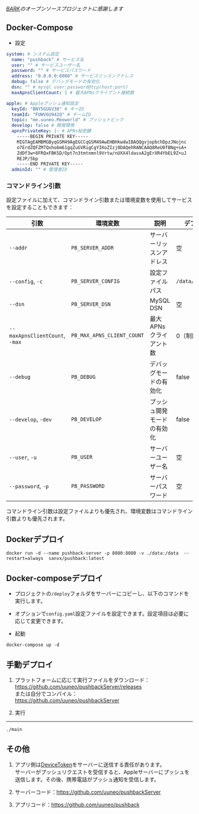 *[BARK](https://github.com/Finb/Bark)のオープンソースプロジェクトに感謝します*

## Docker-Compose 
* 設定

```yaml
system: # システム設定
  name: "pushback" # サービス名
  user: "" # サービスユーザー名
  password: "" # サービスパスワード
  address: "0.0.0.0:8080" # サービスリッスンアドレス
  debug: false # デバッグモードの有効化
  dsn: "" # mysql user:password@tcp(host:port)
  maxApnsClientCount: 1 # 最大APNsクライアント接続数

apple: # Appleプッシュ通知設定
  keyId: "BNY5GUGV38" # キーID
  teamId: "FUWV6U942Q" # チームID
  topic: "me.uuneo.Meoworld" # プッシュトピック
  develop: false # 開発環境
  apnsPrivateKey: |- # APNs秘密鍵
    -----BEGIN PRIVATE KEY-----
    MIGTAgEAMBMGByqGSM49AgEGCCqGSM49AwEHBHkwdwIBAQQgvjopbchDpzJNojnc
    o7ErdZQFZM7Qxho6m61gqZuGVRigCgYIKoZIzj0DAQehRANCAAQ8ReU0fBNg+sA+
    ZdDf3w+8FRQxFBKSD/Opt7n3tmtnmnl9Vrtw/nUXX4ldasxA2gErXR4YbEL9Z+uJ
    REJP/5bp
    -----END PRIVATE KEY-----
  adminId: "" # 管理者ID

```

### コマンドライン引数

設定ファイルに加えて、コマンドライン引数または環境変数を使用してサービスを設定することもできます：

| 引数 | 環境変数 | 説明 | デフォルト値 |
|------|----------|------|--------|
| `--addr` | `PB_SERVER_ADDR` | サーバーリッスンアドレス | 空 |
| `--config`, `-c` | `PB_SERVER_CONFIG` | 設定ファイルパス | `/data/config.yaml` |
| `--dsn` | `PB_SERVER_DSN` | MySQL DSN | 空 |
| `--maxApnsClientCount`, `-max` | `PB_MAX_APNS_CLIENT_COUNT` | 最大APNsクライアント数 | 0（制限なし） |
| `--debug` | `PB_DEBUG` | デバッグモードの有効化 | false |
| `--develop`, `-dev` | `PB_DEVELOP` | プッシュ開発モードの有効化 | false |
| `--user`, `-u` | `PB_USER` | サーバーユーザー名 | 空 |
| `--password`, `-p` | `PB_PASSWORD` | サーバーパスワード | 空 |

コマンドライン引数は設定ファイルよりも優先され、環境変数はコマンドライン引数よりも優先されます。

## Dockerデプロイ

```shell
docker run -d --name pushback-server -p 8080:8080 -v ./data:/data  --restart=always  sanvx/pushback:latest
```

## Docker-composeデプロイ
* プロジェクトの`/deploy`フォルダをサーバーにコピーし、以下のコマンドを実行します。
* オプションで`config.yaml`設定ファイルを設定できます。設定項目は必要に応じて変更できます。

* 起動
```shell
docker-compose up -d
```

## 手動デプロイ

1. プラットフォームに応じて実行ファイルをダウンロード：<br> <a href='https://github.com/uuneo/pushbackServer/releases'>https://github.com/uuneo/pushbackServer/releases</a><br>
または自分でコンパイル：<br>
<a href="https://github.com/uuneo/pushbackServer">https://github.com/uuneo/pushbackServer</a>

2. 実行
---
```
./main
```

## その他

1. アプリ側は<a href="https://developer.apple.com/documentation/uikit/uiapplicationdelegate/1622958-application">DeviceToken</a>をサーバーに送信する責任があります。<br>サーバーがプッシュリクエストを受信すると、Appleサーバーにプッシュを送信します。その後、携帯電話がプッシュ通知を受信します。

2. サーバーコード：<a href='https://github.com/uuneo/pushbackServer'>https://github.com/uuneo/pushbackServer</a><br>

3. アプリコード：<a href="https://github.com/uuneo/pushback">https://github.com/uuneo/pushback</a>


